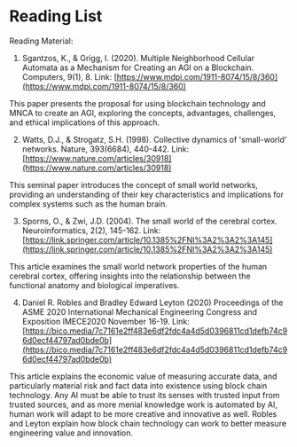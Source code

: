 # Reading List

Reading Material:

1. Sgantzos, K., & Grigg, I. (2020). Multiple Neighborhood Cellular Automata as a Mechanism for Creating an AGI on a Blockchain. Computers, 9(1), 8. Link: [https://www.mdpi.com/1911-8074/15/8/360](https://www.mdpi.com/1911-8074/15/8/360)

This paper presents the proposal for using blockchain technology and MNCA to create an AGI, exploring the concepts, advantages, challenges, and ethical implications of this approach.

2. Watts, D.J., & Strogatz, S.H. (1998). Collective dynamics of 'small-world' networks. Nature, 393(6684), 440-442. Link: [https://www.nature.com/articles/30918](https://www.nature.com/articles/30918)

This seminal paper introduces the concept of small world networks, providing an understanding of their key characteristics and implications for complex systems such as the human brain.

3. Sporns, O., & Zwi, J.D. (2004). The small world of the cerebral cortex. Neuroinformatics, 2(2), 145-162. Link: [https://link.springer.com/article/10.1385%2FNI%3A2%3A2%3A145](https://link.springer.com/article/10.1385%2FNI%3A2%3A2%3A145)

This article examines the small world network properties of the human cerebral cortex, offering insights into the relationship between the functional anatomy and biological imperatives.

4. Daniel R. Robles and Bradley Edward Leyton (2020) Proceedings of the ASME 2020 International Mechanical Engineering Congress and Exposition IMECE2020 November 16-19. Link:  [https://bico.media/7c7161e2ff483e6df2fdc4a4d5d0396811cd1defb74c96d0ecf44797ad0bde0b](https://bico.media/7c7161e2ff483e6df2fdc4a4d5d0396811cd1defb74c96d0ecf44797ad0bde0b)

This article explains the economic value of measuring accurate data, and particularly material risk and fact data into existence using block chain technology. Any AI must be able to trust its senses with trusted input from trusted sources, and as more menial knowledge work is automated by AI, human work will adapt to be more creative and innovative as well. Robles and Leyton explain how block chain technology can work to better measure engineering value and innovation.
